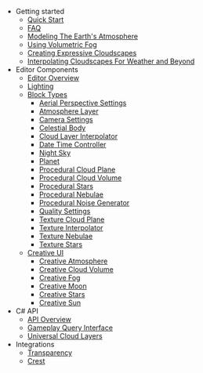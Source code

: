 - Getting started
    - [Quick Start](quickstart/quickstart.md)
    - [FAQ](quickstart/faq.md)
    - [Modeling The Earth's Atmosphere](quickstart/earth-atmo.md)
    - [Using Volumetric Fog](quickstart/fog.md)
    - [Creating Expressive Cloudscapes](quickstart/clouds.md)
    - [Interpolating Cloudscapes For Weather and Beyond](quickstart/interpolation.md)
- Editor Components
    - [Editor Overview](editor/overview.md)
    - [Lighting](editor/lighting.md)
    - [Block Types](editor/blocks/blocks.md)
        - [Aerial Perspective Settings](editor/blocks/aerial_perspective_settings_block.md)
        - [Atmosphere Layer](editor/blocks/atmosphere_layer_block.md)
        - [Camera Settings](editor/blocks/camera_settings_block.md)
        - [Celestial Body](editor/blocks/celestial_body_block.md)
        - [Cloud Layer Interpolator](editor/blocks/cloud_layer_interpolator.md)
        - [Date Time Controller](editor/blocks/date_time_block.md)
        - [Night Sky](editor/blocks/night_sky_block.md)
        - [Planet](editor/blocks/planet_block.md)
        - [Procedural Cloud Plane](editor/blocks/procedural_cloud_plane_block.md)
        - [Procedural Cloud Volume](editor/blocks/procedural_cloud_volume_block.md)
        - [Procedural Stars](editor/blocks/procedural_stars_block.md)
        - [Procedural Nebulae](editor/blocks/procedural_nebulae_block.md)
        - [Procedural Noise Generator](editor/blocks/procedural_noise_block.md)
        - [Quality Settings](editor/blocks/quality_settings_block.md)
        - [Texture Cloud Plane](editor/blocks/texture_cloud_plane_block.md)
        - [Texture Interpolator](editor/blocks/texture_interpolation_block.md)
        - [Texture Nebulae](editor/blocks/texture_nebulae_block.md)
        - [Texture Stars](editor/blocks/texture_stars_block.md)
    - [Creative UI](editor/creative/creative.md)
        - [Creative Atmosphere](editor/creative/creative_atmosphere.md)
        - [Creative Cloud Volume](editor/creative/creative_cloud_volume.md)
        - [Creative Fog](editor/creative/creative_fog.md)
        - [Creative Moon](editor/creative/creative_moon.md)
        - [Creative Stars](editor/creative/creative_stars.md)
        - [Creative Sun](editor/creative/creative_sun.md)
- C# API
    - [API Overview](api/overview.md)
    - [Gameplay Query Interface](api/gameplay.md)
    - [Universal Cloud Layers](api/universal_clouds.md)
- Integrations
    - [Transparency](integrations/transparency.md)
    - [Crest](integrations/crest.md)